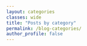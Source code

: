 ```yaml
---
layout: categories
classes: wide
title: "Posts by category"
permalink: /blog-categories/
author_profile: false
---
```

